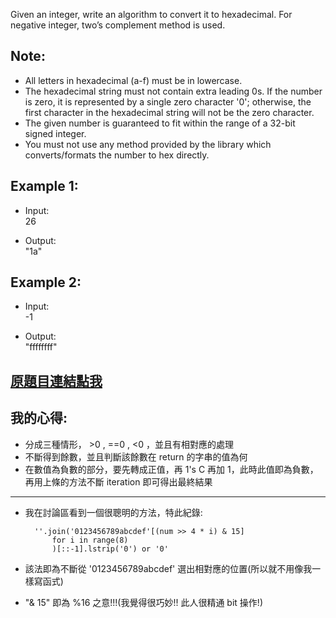 Given an integer, write an algorithm to convert it to hexadecimal. For negative integer, two’s complement method is used.

## Note:

* All letters in hexadecimal (a-f) must be in lowercase.
* The hexadecimal string must not contain extra leading 0s. If the number is zero, it is represented by a single zero character '0'; otherwise, the first character in the hexadecimal string will not be the zero character.
* The given number is guaranteed to fit within the range of a 32-bit signed integer.
* You must not use any method provided by the library which converts/formats the number to hex directly.
## Example 1:

* Input:  
26

* Output:  
"1a"  
## Example 2:

* Input:  
-1

* Output:  
"ffffffff"

## [原題目連結點我](https://leetcode.com/problems/convert-a-number-to-hexadecimal/)
	
## 我的心得:
* 分成三種情形， >0 , ==0 , <0 ，並且有相對應的處理
* 不斷得到餘數，並且判斷該餘數在 return 的字串的值為何
* 在數值為負數的部分，要先轉成正值，再 1's C 再加 1，此時此值即為負數，再用上條的方法不斷 iteration 即可得出最終結果
-----

* 我在討論區看到一個很聰明的方法，特此紀錄:

		''.join('0123456789abcdef'[(num >> 4 * i) & 15] 
			for i in range(8)
			)[::-1].lstrip('0') or '0'

* 該法即為不斷從 '0123456789abcdef' 選出相對應的位置(所以就不用像我一樣寫函式)
* "& 15" 即為 %16 之意!!!(我覺得很巧妙!! 此人很精通 bit 操作!) 
